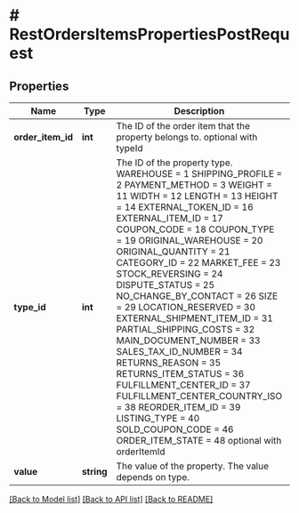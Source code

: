 # # RestOrdersItemsPropertiesPostRequest

## Properties

Name | Type | Description | Notes
------------ | ------------- | ------------- | -------------
**order_item_id** | **int** | The ID of the order item that the property belongs to. optional  with typeId |
**type_id** | **int** | The ID of the property type.  WAREHOUSE                &#x3D; 1 SHIPPING_PROFILE               &#x3D; 2 PAYMENT_METHOD               &#x3D; 3 WEIGHT                 &#x3D; 11 WIDTH                 &#x3D; 12 LENGTH                    &#x3D; 13 HEIGHT                   &#x3D; 14 EXTERNAL_TOKEN_ID              &#x3D; 16 EXTERNAL_ITEM_ID               &#x3D; 17 COUPON_CODE                  &#x3D; 18 COUPON_TYPE                &#x3D; 19 ORIGINAL_WAREHOUSE           &#x3D; 20 ORIGINAL_QUANTITY              &#x3D; 21 CATEGORY_ID                    &#x3D; 22 MARKET_FEE                &#x3D; 23 STOCK_REVERSING               &#x3D; 24 DISPUTE_STATUS                 &#x3D; 25 NO_CHANGE_BY_CONTACT           &#x3D; 26 SIZE                  &#x3D; 29 LOCATION_RESERVED           &#x3D; 30 EXTERNAL_SHIPMENT_ITEM_ID      &#x3D; 31 PARTIAL_SHIPPING_COSTS         &#x3D; 32 MAIN_DOCUMENT_NUMBER           &#x3D; 33 SALES_TAX_ID_NUMBER            &#x3D; 34 RETURNS_REASON                 &#x3D; 35 RETURNS_ITEM_STATUS            &#x3D; 36 FULFILLMENT_CENTER_ID          &#x3D; 37 FULFILLMENT_CENTER_COUNTRY_ISO &#x3D; 38 REORDER_ITEM_ID                &#x3D; 39 LISTING_TYPE                   &#x3D; 40 SOLD_COUPON_CODE               &#x3D; 46 ORDER_ITEM_STATE               &#x3D; 48  optional  with orderItemId |
**value** | **string** | The value of the property. The value depends on type. |

[[Back to Model list]](../../README.md#models) [[Back to API list]](../../README.md#endpoints) [[Back to README]](../../README.md)
